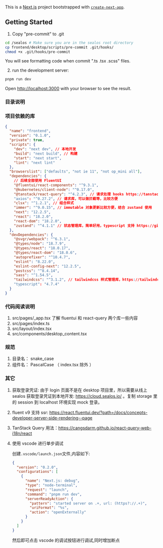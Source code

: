 This is a [Next.js](https://nextjs.org/) project bootstrapped with [`create-next-app`](https://github.com/vercel/next.js/tree/canary/packages/create-next-app).

## Getting Started

1.  Copy "pre-commit" to .git

```bash
cd /sealos # Make sure you are in the sealos root directory
cp frontend/desktop/scripts/pre-commit .git/hooks/
chmod +x .git/hooks/pre-commit
```

You will see formatting code when commit ".ts .tsx .scss" files.

2. run the development server:

```bash
pnpm run dev
```

Open [http://localhost:3000](http://localhost:3000) with your browser to see the result.

### 目录说明

### 项目依赖的库

```json
{
  "name": "frontend",
  "version": "0.1.0",
  "private": true,
  "scripts": {
    "dev": "next dev", // 本地开发
    "build": "next build", // 构建
    "start": "next start",
    "lint": "next lint"
  },
  "browserslist": ["defaults", "not ie 11", "not op_mini all"],
  "dependencies": {
    // 后续全部使用 FluentUI
    "@fluentui/react-components": "^9.3.1",
    "@kubernetes/client-node": "^0.17.0",
    "@tanstack/react-query": "^4.2.3", // 请求处理 hooks https://tanstack.com/query/v4
    "axios": "^0.27.2", // 请求库，可以做拦截等，比较方便
    "clsx": "^1.2.1", // 组合样式
    "immer": "^9.0.15", // immutable 对象更新比较方便，结合 zustand 使用
    "next": "12.2.5",
    "react": "18.2.0",
    "react-dom": "18.2.0",
    "zustand": "^4.1.1" // 状态管理库，简单好用，typescript 支持 https://github.com/pmndrs/zustand
  },
  "devDependencies": {
    "@svgr/webpack": "^6.3.1",
    "@types/node": "18.7.9",
    "@types/react": "18.0.17",
    "@types/react-dom": "18.0.6",
    "autoprefixer": "^10.4.7",
    "eslint": "8.22.0",
    "eslint-config-next": "12.2.5",
    "postcss": "^8.4.14",
    "sass": "^1.54.5",
    "tailwindcss": "^3.1.2", // tailwindcss 样式管理库，https://tailwindcss.com/docs
    "typescript": "4.7.4"
  }
}
```

### 代码阅读说明

1. src/pages/\_app.tsx 了解 fluentui 和 react-query 两个库一些内容
2. src/pages/index.ts
3. src/layout/index.tsx
4. src/components/desktop_content.tsx

### 规范

1. 目录名： snake_case
2. 组件名： PascalCase （ index.tsx 除外 ）

### 其它

1. 获取登录凭证: 由于 login 页面不是在 desktop 项目里，所以需要从线上 sealos 获取登录凭证到本地开发: https://cloud.sealos.io/ 。复制 storage 里的 session 到 localhost 环境实现 mock 登录。

2. fluent v9 支持 ssr: https://react.fluentui.dev/?path=/docs/concepts-developer-server-side-rendering--page

3. TanStack Query 用法：https://cangsdarm.github.io/react-query-web-i18n/react

4. 使用 vscode 进行单步调试

   创建`.vscode/launch.json`文件,内容如下:

   ```json
   {
     "version": "0.2.0",
     "configurations": [
       {
         "name": "Next.js: debug",
         "type": "node-terminal",
         "request": "launch",
         "command": "pnpm run dev",
         "serverReadyAction": {
           "pattern": "started server on .+, url: (https?://.+)",
           "uriFormat": "%s",
           "action": "openExternally"
         }
       }
     ]
   }
   ```

   然后即可点击 vscode 的调试按钮进行调试,同时增加断点
